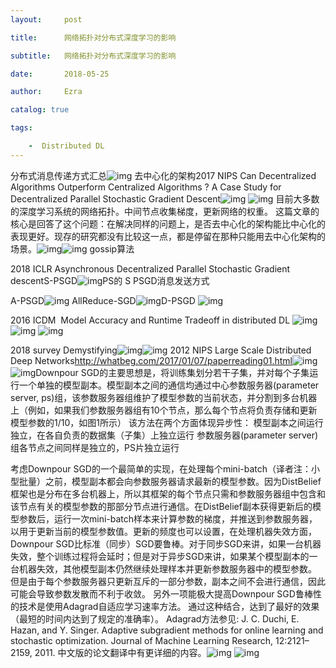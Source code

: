 ```yaml
---
layout:     post

title:      网络拓扑对分布式深度学习的影响

subtitle:   网络拓扑对分布式深度学习的影响

date:       2018-05-25

author:     Ezra

catalog: true

tags:

    -  Distributed DL
---
```




分布式消息传递方式汇总![img](https://github.com/ezraxe/ezraxe.github.io/raw/master/img//Image(7).png) 去中心化的架构2017 NIPS Can Decentralized Algorithms Outperform Centralized Algorithms ? A Case Study for Decentralized Parallel Stochastic Gradient Descent![img](https://github.com/ezraxe/ezraxe.github.io/raw/master/img/Image(8).png) ![img](Image(9).png) 目前大多数的深度学习系统的网络拓扑。中间节点收集梯度，更新网络的权重。 这篇文章的核心是回答了这个问题：在解决同样的问题上，是否去中心化的架构能比中心化的表现更好。现存的研究都没有比较这一点，都是停留在那种只能用去中心化架构的场景。![img](https://github.com/ezraxe/ezraxe.github.io/raw/master/img/Image(10).png)![img](https://github.com/ezraxe/ezraxe.github.io/raw/master/img/Image(11).png) gossip算法

 2018 ICLR Asynchronous Decentralized Parallel Stochastic Gradient descentS-PSGD![img](https://github.com/ezraxe/ezraxe.github.io/raw/master/img/Image(12).png)PS的 S PSGD消息发送方式

 A-PSGD![img](https://github.com/ezraxe/ezraxe.github.io/raw/master/img/Image(13).png) AllReduce-SGD![img](https://github.com/ezraxe/ezraxe.github.io/raw/master/img/Image(14).png)D-PSGD ![img](https://github.com/ezraxe/ezraxe.github.io/raw/master/img/Image(15).png)  

2016 ICDM  Model Accuracy and Runtime Tradeoff in distributed DL ![img](https://github.com/ezraxe/ezraxe.github.io/raw/master/img/Image(16).png)    ![img](https://github.com/ezraxe/ezraxe.github.io/raw/master/img/Image(17).png) ![img](https://github.com/ezraxe/ezraxe.github.io/raw/master/img/Image(18).png) 

2018 survey Demystifying![img](https://github.com/ezraxe/ezraxe.github.io/raw/master/img/Image(19).png)![img](https://github.com/ezraxe/ezraxe.github.io/raw/master/img/Image(20).png) 2012 NIPS Large Scale Distributed Deep Networks<http://whatbeg.com/2017/01/07/paperreading01.html>![img](https://github.com/ezraxe/ezraxe.github.io/raw/master/img/Image(21).png)![img](https://github.com/ezraxe/ezraxe.github.io/raw/master/img/Image(22).png)Downpour SGD的主要思想是，将训练集划分若干子集，并对每个子集运行一个单独的模型副本。模型副本之间的通信均通过中心参数服务器(parameter server, ps)组，该参数服务器组维护了模型参数的当前状态，并分割到多台机器上（例如，如果我们参数服务器组有10个节点，那么每个节点将负责存储和更新模型参数的1/10，如图1所示）
该方法在两个方面体现异步性：
模型副本之间运行独立，在各自负责的数据集（子集）上独立运行
参数服务器(parameter server)组各节点之间同样是独立的，PS片独立运行

考虑Downpour SGD的一个最简单的实现，在处理每个mini-batch（译者注：小型批量）之前，模型副本都会向参数服务器请求最新的模型参数。因为DistBelief框架也是分布在多台机器上，所以其框架的每个节点只需和参数服务器组中包含和该节点有关的模型参数的那部分节点进行通信。在DistBelief副本获得更新后的模型参数后，运行一次mini-batch样本来计算参数的梯度，并推送到参数服务器，以用于更新当前的模型参数值。更新的频度也可以设置，在处理机器失效方面，Downpour SGD比标准（同步）SGD要鲁棒。对于同步SGD来讲，如果一台机器失效，整个训练过程将会延时；但是对于异步SGD来讲，如果某个模型副本的一台机器失效，其他模型副本仍然继续处理样本并更新参数服务器中的模型参数。
但是由于每个参数服务器只更新互斥的一部分参数，副本之间不会进行通信，因此可能会导致参数发散而不利于收敛。
另外一项能极大提高Downpour SGD鲁棒性的技术是使用Adagrad自适应学习速率方法。
通过这种结合，达到了最好的效果（最短的时间内达到了规定的准确率）。
Adagrad方法参见:
J. C. Duchi, E. Hazan, and Y. Singer. Adaptive subgradient methods for online learning and stochastic optimization. Journal of Machine Learning Research, 12:2121–2159, 2011.
中文版的论文翻译中有更详细的内容。![img](https://github.com/ezraxe/ezraxe.github.io/raw/master/img/Image(23).png) ![img](https://github.com/ezraxe/ezraxe.github.io/raw/master/img/Image(24).png)          